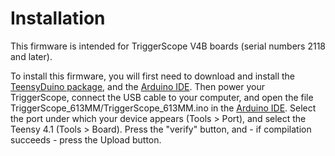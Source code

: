 # Installation
This firmware is intended for TriggerScope V4B boards (serial numbers 2118 and later).

To install this firmware, you will first need to download and install the [TeensyDuino package](https://www.pjrc.com/teensy/td_download.html), and the  [Arduino IDE](https://www.arduino.cc/en/software). Then power your TriggerScope, connect the USB cable to your computer, and open the file TriggerScope_613MM/TriggerScope_613MM.ino in the [Arduino IDE](https://www.arduino.cc/en/software). Select the port under which your device appears (Tools > Port), and select the Teensy 4.1 (Tools > Board). Press the "verify" button, and - if compilation succeeds - press the Upload button.
